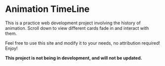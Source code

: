 # Animation TimeLine
This is a practice web development project involving the history of animation. Scroll down to view different cards fade in and interact with them.

Feel free to use this site and modify it to your needs, no attribution required! Enjoy!

**This project is not being in development, and will not be updated.**
